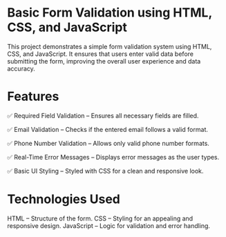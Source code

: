 # Basic Form Validation using HTML, CSS, and JavaScript
This project demonstrates a simple form validation system using HTML, CSS, and JavaScript. It ensures that users enter valid data before submitting the form, improving the overall user experience and data accuracy.

# Features
✅ Required Field Validation – Ensures all necessary fields are filled.

✅ Email Validation – Checks if the entered email follows a valid format.

✅ Phone Number Validation – Allows only valid phone number formats.

✅ Real-Time Error Messages – Displays error messages as the user types.

✅ Basic UI Styling – Styled with CSS for a clean and responsive look.

# Technologies Used
HTML – Structure of the form.
CSS – Styling for an appealing and responsive design.
JavaScript – Logic for validation and error handling.

